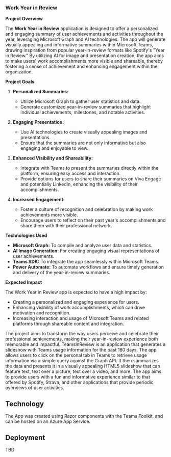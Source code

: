 ### Work Year in Review

**Project Overview**

The **Work Year in Review** application is designed to offer a personalized and engaging summary of user achievements and activities throughout the year, leveraging Microsoft Graph and AI technologies. The app will generate visually appealing and informative summaries within Microsoft Teams, drawing inspiration from popular year-in-review formats like Spotify's "Year in Review." By utilizing AI for image and presentation creation, the app aims to make users' work accomplishments more visible and shareable, thereby fostering a sense of achievement and enhancing engagement within the organization.

**Project Goals**

1. **Personalized Summaries:**
   - Utilize Microsoft Graph to gather user statistics and data.
   - Generate customized year-in-review summaries that highlight individual achievements, milestones, and notable activities.

2. **Engaging Presentation:**
   - Use AI technologies to create visually appealing images and presentations.
   - Ensure that the summaries are not only informative but also engaging and enjoyable to view.

3. **Enhanced Visibility and Shareability:**
   - Integrate with Teams to present the summaries directly within the platform, ensuring easy access and interaction.
   - Provide options for users to share their summaries on Viva Engage and potentially LinkedIn, enhancing the visibility of their accomplishments.

4. **Increased Engagement:**
   - Foster a culture of recognition and celebration by making work achievements more visible.
   - Encourage users to reflect on their past year's accomplishments and share them with their professional network.

**Technologies Used**

- **Microsoft Graph:** To compile and analyze user data and statistics.
- **AI Image Generation:** For creating engaging visual representations of user achievements.
- **Teams SDK:** To integrate the app seamlessly within Microsoft Teams.
- **Power Automate:** To automate workflows and ensure timely generation and delivery of the year-in-review summaries.

**Expected Impact**

The Work Year in Review app is expected to have a high impact by:
- Creating a personalized and engaging experience for users.
- Enhancing visibility of work accomplishments, which can drive motivation and recognition.
- Increasing interaction and usage of Microsoft Teams and related platforms through shareable content and integration.

The project aims to transform the way users perceive and celebrate their professional achievements, making their year-in-review experience both memorable and impactful.
TeamsInReview is an application that generates a slideshow with Teams usage information for the past 180 days. The app allows users to click on the personal tab in Teams to retrieve usage information via a simple query against the Graph API. It then summarizes the data and presents it in a visually appealing HTML5 slideshow that can feature text, text over a picture, text over a video, and more. The app aims to provide users with a fun and informative experience similar to that offered by Spotify, Strava, and other applications that provide periodic overviews of user activities.

## Technology

The App was created using Razor components with the Teams Toolkit, and can be hosted on an Azure App Service.

## Deployment

TBD

